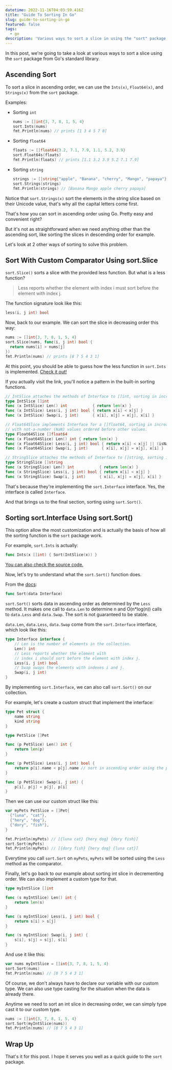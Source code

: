 ```yaml
---
datetime: 2022-11-16T04:03:59.416Z
title: "Guide To Sorting In Go"
slug: guide-to-sorting-in-go
featured: false
tags:
  - go
description: 'Various ways to sort a slice in using the "sort" package in Go.'
---
```


In this post, we're going to take a look at various ways to sort a slice using the `sort` package from Go's standard library.

## Ascending Sort

To sort a slice in ascending order, we can use the `Ints(x)`, `Float64(x)`, and `Strings(x)` from the `sort` package.

Examples:

- Sorting `int`
  ```go
  nums := []int{3, 7, 8, 1, 5, 4}
  sort.Ints(nums)
  fmt.Println(nums) // prints [1 3 4 5 7 8]
  ```
- Sorting `float64`
  ```go
  floats := []float64{3.2, 7.1, 7.9, 1.1, 5.2, 3.9}
  sort.Float64s(floats)
  fmt.Println(floats) // prints [1.1 3.2 3.9 5.2 7.1 7.9]
  ```
- Sorting `string`
  ```go
  strings := []string{"apple", "Banana", "cherry", "Mango", "papaya"}
  sort.Strings(strings)
  fmt.Println(strings) // [Banana Mango apple cherry papaya]
  ```

Notice that `sort.Strings(x)` sort the elements in the string slice based on their Unicode value, that's why all the capital letters come first.

That's how you can sort in ascending order using Go. Pretty easy and convenient right?

But it's not as straightforward when we need anything other than the ascending sort, like sorting the slices in descending order for example.

Let's look at 2 other ways of sorting to solve this problem.

## Sort With Custom Comparator Using sort.Slice

`sort.Slice()` sorts a slice with the provided less function. But what is a less function?

> Less reports whether the element with index i must sort before the element with index j.

The function signature look like this:

```go
less(i, j int) bool
```

Now, back to our example. We can sort the slice in decreasing order this way:

```go
nums := []int{3, 7, 8, 1, 5, 4}
sort.Slice(nums, func(i, j int) bool {
  return nums[i] > nums[j]
})
fmt.Println(nums) // prints [8 7 5 4 3 1]
```

At this point, you should be able to guess how the less function in `sort.Ints` is implemented. [Check it out!](https://cs.opensource.google/go/go/+/go1.19.3:src/sort/sort.go;l=115)

If you actually visit the link, you'll notice a pattern in the built-in sorting functions.

```go
// IntSlice attaches the methods of Interface to []int, sorting in increasing order.
type IntSlice []int
func (x IntSlice) Len() int           { return len(x) }
func (x IntSlice) Less(i, j int) bool { return x[i] < x[j] }
func (x IntSlice) Swap(i, j int)      { x[i], x[j] = x[j], x[i] }

// Float64Slice implements Interface for a []float64, sorting in increasing order,
// with not-a-number (NaN) values ordered before other values.
type Float64Slice []float64
func (x Float64Slice) Len() int { return len(x) }
func (x Float64Slice) Less(i, j int) bool { return x[i] < x[j] || (isNaN(x[i]) && !isNaN(x[j])) }
func (x Float64Slice) Swap(i, j int)      { x[i], x[j] = x[j], x[i] }

// StringSlice attaches the methods of Interface to []string, sorting in increasing order.
type StringSlice []string
func (x StringSlice) Len() int           { return len(x) }
func (x StringSlice) Less(i, j int) bool { return x[i] < x[j] }
func (x StringSlice) Swap(i, j int)      { x[i], x[j] = x[j], x[i] }
```

That's because they're implementing the `sort.Interface` interface. Yes, the interface is called `Interface`.

And that brings us to the final section, sorting using `sort.Sort()`.

## Sorting sort.Interface Using sort.Sort()

This option allow the most customization and is actually the basis of how all the sorting function is the `sort` package work.

For example, `sort.Ints` is actually:

```go
func Ints(x []int) { Sort(IntSlice(x)) }
```

[You can also check the source code.](https://cs.opensource.google/go/go/+/refs/tags/go1.19.3:src/sort/sort.go;l=157)

Now, let's try to understand what the `sort.Sort()` function does.

From the [docs](https://pkg.go.dev/sort#Sort):

```go
func Sort(data Interface)
```

`sort.Sort()` sorts data in ascending order as determined by the `Less` method. It makes one call to `data.Len` to determine n and O(n\*log(n)) calls to `data.Less` and `data.Swap`. The sort is not guaranteed to be stable.

`data.Len`, `data.Less`, `data.Swap` come from the `sort.Interface` interface, which look like this:

```go
type Interface interface {
	// Len is the number of elements in the collection.
	Len() int
	// Less reports whether the element with
	// index i should sort before the element with index j.
	Less(i, j int) bool
	// Swap swaps the elements with indexes i and j.
	Swap(i, j int)
}
```

By implementing `sort.Interface`, we can also call `sort.Sort()` on our collection.

For example, let's create a custom struct that implement the interface:

```go
type Pet struct {
	name string
	kind string
}

type PetSlice []Pet

func (p PetSlice) Len() int {
	return len(p)
}

func (p PetSlice) Less(i, j int) bool {
	return p[i].name < p[j].name // sort in ascending order using the pet's name
}

func (p PetSlice) Swap(i, j int) {
	p[i], p[j] = p[j], p[i]
}
```

Then we can use our custom struct like this:

```go
var myPets PetSlice = []Pet{
  {"luna", "cat"},
  {"hery", "dog"},
  {"dory", "fish"},
}

fmt.Println(myPets) // [{luna cat} {hery dog} {dory fish}]
sort.Sort(myPets)
fmt.Println(myPets) // [{dory fish} {hery dog} {luna cat}]
```

Everytime you call `sort.Sort` on `myPets`, `myPets` will be sorted using the `Less` method as the comparator.

Finally, let's go back to our example about sorting int slice in decrementing order. We can also implement a custom type for that.

```go
type myIntSlice []int

func (s myIntSlice) Len() int {
	return len(s)
}

func (s myIntSlice) Less(i, j int) bool {
	return s[i] > s[j]
}

func (s myIntSlice) Swap(i, j int) {
	s[i], s[j] = s[j], s[i]
}
```

And use it like this:

```go
var nums myIntSlice = []int{3, 7, 8, 1, 5, 4}
sort.Sort(nums)
fmt.Println(nums) // [8 7 5 4 3 1]
```

Of course, we don't always have to declare our variable with our custom type. We can also use type casting for the situation when the data is already there.

Anytime we need to sort an int slice in decreasing order, we can simply type cast it to our custom type.

```go {2}
nums := []int{3, 7, 8, 1, 5, 4}
sort.Sort(myIntSlice(nums))
fmt.Println(nums) // [8 7 5 4 3 1]
```

## Wrap Up

That's it for this post. I hope it serves you well as a quick guide to the `sort` package.
